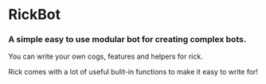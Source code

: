 # RickBot

### A simple easy to use modular bot for creating complex bots. 

You can write your own cogs, features and helpers for rick.

Rick comes with a lot of useful bulit-in functions to make it easy to write for!
